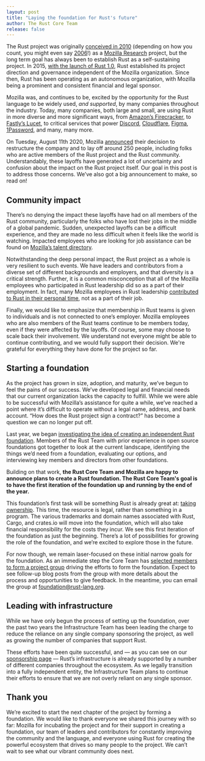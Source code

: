 ```yaml
---
layout: post
title: "Laying the foundation for Rust's future"
author: The Rust Core Team
release: false
---
```


The Rust project was originally [conceived in 2010][2010] (depending on how you count, you might even say [2006][2006]!) as a [Mozilla Research] project, but the long term goal has always been to establish Rust as a self-sustaining project. In 2015, [with the launch of Rust 1.0][onepointoh], Rust established its project direction and governance independent of the Mozilla organization. Since then, Rust has been operating as an autonomous organization, with Mozilla being a prominent and consistent financial and legal sponsor.

Mozilla was, and continues to be, excited by the opportunity for the Rust language to be widely used, *and supported*, by many companies throughout the industry. Today, many companies, both large and small, are using Rust in more diverse and more significant ways, from [Amazon’s Firecracker][firecracker], to [Fastly’s Lucet][lucet], to critical services that power [Discord], [Cloudflare], [Figma], [1Password], and many, many more.

On Tuesday, August 11th 2020, Mozilla [announced][layoffs] their decision to restructure the company and to lay off around 250 people, including folks who are active members of the Rust project and the Rust community. Understandably, these layoffs have generated a lot of uncertainty and confusion about the impact on the Rust project itself. Our goal in this post is to address those concerns. We’ve also got a big announcement to make, so read on!

## Community impact

There’s no denying the impact these layoffs have had on all members of the Rust community, particularly the folks who have lost their jobs in the middle of a global pandemic. Sudden, unexpected layoffs can be a difficult experience, and they are made no less difficult when it feels like the world is watching. Impacted employees who are looking for job assistance can be found on [Mozilla’s talent directory][talent-directory].

Notwithstanding the deep personal impact, the Rust project as a whole is very resilient to such events. We have leaders and contributors from a diverse set of different backgrounds and employers, and that diversity is a critical strength. Further, it is a common misconception that all of the Mozilla employees who participated in Rust leadership did so as a part of their employment. In fact, many Mozilla employees in Rust leadership [contributed to Rust in their personal time][manish-tweet], not as a part of their job. 

Finally, we would like to emphasize that membership in Rust teams is given to individuals and is not connected to one’s employer. Mozilla employees who are also members of the Rust teams continue to be members today, even if they were affected by the layoffs. Of course, some may choose to scale back their involvement. We understand not everyone might be able to continue contributing, and we would fully support their decision. We're grateful for everything they have done for the project so far.

## Starting a foundation

As the project has grown in size, adoption, and maturity, we’ve begun to feel the pains of our success. We’ve developed legal and financial needs that our current organization lacks the capacity to fulfill. While we were able to be successful with Mozilla’s assistance for quite a while, we’ve reached a point where it’s difficult to operate without a legal name, address, and bank account. “How does the Rust project sign a contract?” has become a question we can no longer put off.

Last year, we began [investigating the idea of creating an independent Rust foundation][niko-post]. Members of the Rust Team with prior experience in open source foundations got together to look at the current landscape, identifying the things we’d need from a foundation, evaluating our options, and interviewing key members and directors from other foundations.

Building on that work, **the Rust Core Team and Mozilla are happy to announce plans to create a Rust foundation. The Rust Core Team's goal is to have the first iteration of the foundation up and running by the end of the year.**

This foundation’s first task will be something Rust is already great at: [taking ownership]. This time, the resource is legal, rather than something in a program. The various trademarks and domain names associated with Rust, Cargo, and crates.io will move into the foundation, which will also take financial responsibility for the costs they incur. We see this first iteration of the foundation as just the beginning. There’s a lot of possibilities for growing the role of the foundation, and we’re excited to explore those in the future. 

For now though, we remain laser-focused on these initial narrow goals for the foundation. As an immediate step the Core Team has [selected members to form a project group][project-group] driving the efforts to form the foundation. Expect to see follow-up blog posts from the group with more details about the process and opportunities to give feedback. In the meantime, you can email the group at [foundation@rust-lang.org][mail].

## Leading with infrastructure

While we have only begun the process of setting up the foundation, over the past two years the Infrastructure Team has been leading the charge to reduce the reliance on any single company sponsoring the project, as well as growing the number of companies that support Rust.

These efforts have been quite successful, and — as you can see on our [sponsorship page][sponsors] — Rust’s infrastructure is already supported by a number of different companies throughout the ecosystem. As we legally transition into a fully independent entity, the Infrastructure Team plans to continue their efforts to ensure that we are not overly reliant on any single sponsor.

## Thank you

We’re excited to start the next chapter of the project by forming a foundation. We would like to thank everyone we shared this journey with so far: Mozilla for incubating the project and for their support in creating a foundation, our team of leaders and contributors for constantly improving the community and the language, and everyone using Rust for creating the powerful ecosystem that drives so many people to the project. We can’t wait to see what our vibrant community does next.

[layoffs]: https://blog.mozilla.org/blog/2020/08/11/changing-world-changing-mozilla/
[onepointoh]: https://blog.rust-lang.org/2015/05/15/Rust-1.0.html
[Mozilla Research]: https://research.mozilla.org/
[2006]: https://github.com/graydon/rust-prehistory/commit/b0fd440798ab3cfb05c60a1a1bd2894e1618479e
[2010]: https://github.com/rust-lang/rust/commit/c01efc669f09508b55eced32d3c88702578a7c3e
[talent-directory]: https://talentdirectory.mozilla.org/
[niko-post]: http://smallcultfollowing.com/babysteps/blog/2020/01/09/towards-a-rust-foundation/
[project-group]: https://www.rust-lang.org/governance/teams/core#project-foundation
[mail]: mailto:foundation@rust-lang.org
[sponsors]: https://www.rust-lang.org/sponsors
[taking ownership]: https://doc.rust-lang.org/book/ch04-00-understanding-ownership.html
[manish-tweet]: https://twitter.com/ManishEarth/status/1294023260770770944
[Discord]: https://blog.discord.com/why-discord-is-switching-from-go-to-rust-a190bbca2b1f
[Cloudflare]: https://blog.cloudflare.com/enjoy-a-slice-of-quic-and-rust/
[Figma]: https://www.figma.com/blog/rust-in-production-at-figma/
[1Password]: https://blog.1password.com/1passwordx-december-2019-release/
[lucet]: https://www.fastly.com/blog/announcing-lucet-fastly-native-webassembly-compiler-runtime
[firecracker]: https://aws.amazon.com/blogs/aws/firecracker-lightweight-virtualization-for-serverless-computing/
